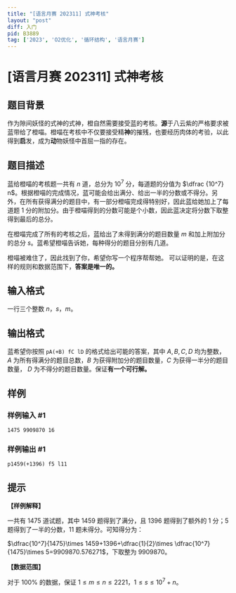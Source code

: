 ```yaml
---
title: "[语言月赛 202311] 式神考核"
layout: "post"
diff: 入门
pid: B3889
tag: ['2023', 'O2优化', '循环结构', '语言月赛']
---
```

# [语言月赛 202311] 式神考核
## 题目背景

作为隙间妖怪的式神的式神，橙自然需要接受蓝的考核。**源**于八云紫的严格要求被蓝带给了橙喵。橙喵在考核中不仅要接受精**神**的摧残，也要经历肉体的考验，以此得到**启**发，成为**动**物妖怪中首屈一指的存在。
## 题目描述

蓝给橙喵的考核题一共有 $n$ 道，总分为 $10^7$ 分，每道题的分值为 $\dfrac {10^7} n$。根据橙喵的完成情况，蓝可能会给出满分、给出一半的分数或不得分。另外，在所有获得满分的题目中，有一部分橙喵完成得特别好，因此蓝给她加上了每道题 $1$ 分的附加分。由于橙喵得到的分数可能是个小数，因此蓝决定将分数下取整得到最后的总分。

在橙喵完成了所有的考核之后，蓝给出了未得到满分的题目数量 $m$ 和加上附加分的总分 $s$。蓝希望橙喵告诉她，每种得分的题目分别有几道。

橙喵被难住了，因此找到了你，希望你写一个程序帮帮她。
可以证明的是，在这样的规则和数据范围下，**答案是唯一的。**
## 输入格式

一行三个整数 $n$，$s$，$m$。
## 输出格式

蓝希望你按照 `pA(+B) fC lD` 的格式给出可能的答案，其中 $A,B,C,D$ 均为整数，$A$ 为所有得满分的题目总数，$B$ 为获得附加分的题目数量，$C$ 为获得一半分的题目数量， $D$ 为不得分的题目数量。保证**有一个可行解。**
## 样例

### 样例输入 #1
```
1475 9909870 16
```
### 样例输出 #1
```
p1459(+1396) f5 l11
```
## 提示

**【样例解释】**

一共有 $1475$ 道试题，其中 $1459$ 题得到了满分，且 $1396$ 题得到了额外的 $1$ 分；$5$ 题得到了一半的分数，$11$ 题未得分。可知得分为：

$\dfrac{10^7}{1475}\times 1459+1396+\dfrac{1}{2}\times \dfrac{10^7}{1475}\times 5=9909870.576271$，下取整为 $9909870$。

**【数据范围】**

对于 $100\%$ 的数据，保证 $1 \le m \le  n \le 2221$，$1 \le s \le 10^7+n$。
